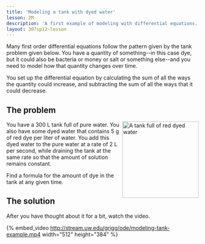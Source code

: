 ```yaml
---
title: 'Modeling a tank with dyed water'
lesson: 2M
description: 'A first example of modeling with differential equations. Many problems are similar to the tank problem, where you have to account for how much of something is flowing in and how much is flowing out. Section 2.3.'
layout: 307sp12-lesson
---
```


Many first order differential equations follow the pattern given by the tank problem given below. You have a quantity of something--in this case dye, but it could also be bacteria or money or salt or something else--and you need to model how that quantity changes over time.

You set up the differential equation by calculating the sum of all the ways the quantity could increase, and subtracting the sum of all the ways that it could decrease.

## The problem

<img src="{{site.url}}/math307/sp12/lessons/tank.jpg" alt="A tank full of red dyed water" style="width:200px; float: right;">

You have a 300 L tank full of pure water. You also have some dyed water that contains 5 g of red dye per liter of water. You add this dyed water to the pure water at a rate of 2 L per second, while draining the tank at the same rate so that the amount of solution remains constant.

Find a formula for the amount of dye in the tank at any given time.




## The solution

After you have thought about it for a bit, watch the video.




{% embed_video http://stream.uw.edu/grigg/ode/modeling-tank-example.mp4 width="512" height="384" %}


